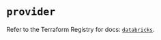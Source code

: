 # `provider`

Refer to the Terraform Registry for docs: [`databricks`](https://registry.terraform.io/providers/databricks/databricks/1.73.0/docs).
